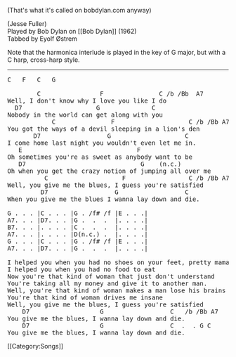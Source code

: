 (That's what it's called on bobdylan.com anyway)

(Jesse Fuller)<br>
Played by Bob Dylan on [[Bob Dylan]] (1962)<br>
Tabbed by Eyolf Østrem

Note that the harmonica interlude is played in the key of G major, but
with a C harp, cross-harp style.

----
<pre class="verse">
C   F   C   G

        C                F               C /b /Bb  A7
Well, I don't know why I love you like I do
  D7                    G              C
Nobody in the world can get along with you
            C               F                    C /b /Bb A7
You got the ways of a devil sleeping in a lion's den
       D7                  G                    C
I come home last night you wouldn't even let me in.
   E                               F
Oh sometimes you're as sweet as anybody want to be
   D7                               G    (n.c.)
Oh when you get the crazy notion of jumping all over me
          C                    F                 C /b /Bb A7
Well, you give me the blues, I guess you're satisfied
         D7                  G                  C
When you give me the blues I wanna lay down and die.

G . . . |C . . . |G . /f# /f |E . . .|
A7. . . |D7. . . |G .  .  .  |. . . .|
B7. . . |. . . . |C .  .  .  |. . . .|
A7. . . |. . . . |D(n.c.) .  |. . . .|
G . . . |C . . . |G . /f# /f |E . . .|
A7. . . |D7. . . |G .  .  .  |. . . .|

I helped you when you had no shoes on your feet, pretty mama
I helped you when you had no food to eat
Now you're that kind of woman that just don't understand
You're taking all my money and give it to another man.
Well, you're that kind of woman makes a man lose his brains
You're that kind of woman drives me insane
Well, you give me the blues, I guess you're satisfied
    D7                   G                  C   /b /Bb A7
You give me the blues, I wanna lay down and die.
    D7                   G                  C  .  . G C
You give me the blues, I wanna lay down and die.
</pre>

[[Category:Songs]]